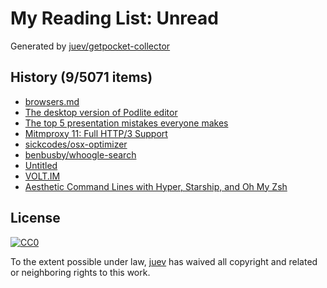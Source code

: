 # My Reading List: Unread

Generated by [juev/getpocket-collector](https://github.com/juev/getpocket-collector)

## History (9/5071 items)

- [browsers.md](https://p.hagelb.org/browsers.md.html)
- [The desktop version of Podlite editor](https://podlite.org/)
- [The top 5 presentation mistakes everyone makes](https://www.duarte.com/blog/top-5-presentation-mistakes-everyone-makes/)
- [Mitmproxy 11: Full HTTP/3 Support](https://mitmproxy.org/posts/releases/mitmproxy-11/)
- [sickcodes/osx-optimizer](https://github.com/sickcodes/osx-optimizer)
- [benbusby/whoogle-search](https://github.com/benbusby/whoogle-search)
- [Untitled](https://medium.com/a-journey-with-go/go-introduction-to-the-escape-analysis-f7610174e890)
- [VOLT.IM](https://volt.im/)
- [Aesthetic Command Lines with Hyper, Starship, and Oh My Zsh](https://maggieappleton.com/aesthetic-commands)

## License

[![CC0](https://mirrors.creativecommons.org/presskit/buttons/88x31/svg/cc-zero.svg)](https://creativecommons.org/publicdomain/zero/1.0/)

To the extent possible under law, [juev](https://github.com/juev) has waived all copyright and related or neighboring rights to this work.
